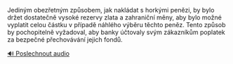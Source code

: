 
Jediným obezřetným způsobem, jak nakládat s horkými penězi, by bylo držet dostatečně vysoké rezervy zlata a zahraniční měny, aby bylo možné vyplatit celou částku v případě náhlého výběru těchto peněz. Tento způsob by pochopitelně vyžadoval, aby banky účtovaly svým zákazníkům poplatek za bezpečné přechovávání jejich fondů.

[🔊 Poslechnout audio](/data/7-paragraphs/audio/chapter_86/para_003-Jedinm-obezetnm-zpsobem-jak-nakldat-s-horkm.mp3)
